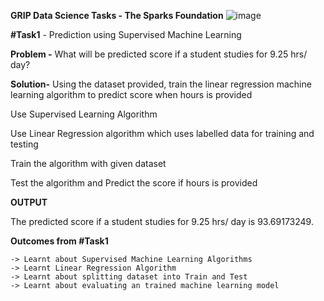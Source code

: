 **GRIP Data Science Tasks - The Sparks Foundation**    ![image](https://user-images.githubusercontent.com/60148115/118950755-55333780-b90f-11eb-9313-4c65c14d915f.png)


**#Task1**	- Prediction using Supervised Machine Learning

**Problem -** What will be predicted score if a student studies for 9.25 hrs/ day?

**Solution-** Using the dataset provided, train the linear regression machine learning algorithm to predict score when hours is provided 

Use Supervised Learning Algorithm 

Use Linear Regression algorithm which uses labelled data for training and testing

Train the algorithm with given dataset

Test the algorithm and Predict the score if hours is provided


**OUTPUT**

The predicted score if a student studies for 9.25 hrs/ day is 93.69173249.

**Outcomes from #Task1**

	-> Learnt about Supervised Machine Learning Algorithms
	-> Learnt Linear Regression Algorithm
	-> Learnt about splitting dataset into Train and Test 
	-> Learnt about evaluating an trained machine learning model
  
  
  
